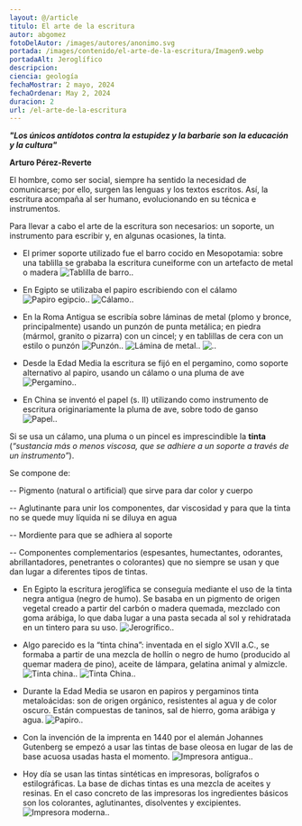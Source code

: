 ```yaml
---
layout: @/article
titulo: El arte de la escritura
autor: abgomez
fotoDelAutor: /images/autores/anonimo.svg
portada: /images/contenido/el-arte-de-la-escritura/Imagen9.webp
portadaAlt: Jeroglífico
descripcion: 
ciencia: geología
fechaMostrar: 2 mayo, 2024
fechaOrdenar: May 2, 2024
duracion: 2
url: /el-arte-de-la-escritura
---
```


***"Los únicos antídotos contra la estupidez y la barbarie son la educación y la cultura"***

**Arturo Pérez-Reverte**

El hombre, como ser social, siempre ha sentido la necesidad de comunicarse; por ello, surgen las lenguas y los textos escritos. Así, la escritura acompaña al ser humano, evolucionando en su técnica e instrumentos.

Para llevar a cabo el arte de la escritura son necesarios: un soporte, un instrumento para escribir y, en algunas ocasiones, la tinta.


- El primer soporte utilizado fue el barro cocido en Mesopotamia: sobre una tablilla se grababa la escritura cuneiforme con un artefacto de metal o madera
![Tablilla de barro..](/images/contenido/el-arte-de-la-escritura/Imagen1.webp)

- En Egipto se utilizaba el papiro escribiendo con el cálamo
![Papiro egipcio..](/images/contenido/el-arte-de-la-escritura/Imagen2.webp)
![Cálamo..](/images/contenido/el-arte-de-la-escritura/Imagen3.webp)

- En la Roma Antigua se escribía sobre láminas de metal (plomo y bronce, principalmente) usando un punzón de punta metálica; en piedra (mármol, granito o pizarra) con un cincel; y en tablillas de cera con un estilo o punzón
![Punzón..](/images/contenido/el-arte-de-la-escritura/Imagen4.webp)
![Lámina de metal..](/images/contenido/el-arte-de-la-escritura/Imagen5.webp)
![..](/images/contenido/el-arte-de-la-escritura/Imagen6.webp)

- Desde la Edad Media la escritura se fijó en el pergamino, como soporte alternativo al papiro, usando un cálamo o una pluma de ave
![Pergamino..](/images/contenido/el-arte-de-la-escritura/Imagen7.webp)

- En China se inventó el papel (s. II) utilizando como instrumento de escritura originariamente la pluma de ave, sobre todo de ganso
![Papel..](/images/contenido/el-arte-de-la-escritura/Imagen8.webp)

Si se usa un cálamo, una pluma o un pincel es imprescindible la **tinta** (*“sustancia más o menos viscosa, que se adhiere a un soporte a través de un instrumento”*). 

Se compone de: 

-- Pigmento (natural o artificial) que sirve para dar color y cuerpo

-- Aglutinante para unir los componentes, dar viscosidad y para que la tinta no se quede muy líquida ni se diluya en agua

-- Mordiente para que se adhiera al soporte

-- Componentes complementarios (espesantes, humectantes, odorantes, abrillantadores, penetrantes o colorantes) que no siempre se usan y que dan lugar a diferentes tipos de tintas.

- En Egipto la escritura jeroglífica se conseguía mediante el uso de la tinta negra antigua (negro de humo). Se basaba en un pigmento de origen vegetal creado a partir del carbón o madera quemada, mezclado con goma arábiga, lo que daba lugar a una pasta secada al sol y rehidratada en un tintero para su uso.
![Jerogrífico..](/images/contenido/el-arte-de-la-escritura/Imagen9.webp)

- Algo parecido es la “tinta china”: inventada en el siglo XVII a.C., se formaba a partir de una mezcla de hollín o negro de humo (producido al quemar madera de pino), aceite de lámpara, gelatina animal y almizcle.
![Tinta china..](/images/contenido/el-arte-de-la-escritura/Imagen10.webp)
![Tinta China..](/images/contenido/el-arte-de-la-escritura/Imagen11.webp)

- Durante la Edad Media se usaron en papiros y pergaminos tinta metaloácidas: son de origen orgánico, resistentes al agua y de color oscuro. Están compuestas de taninos, sal de hierro, goma arábiga y agua.
![Papiro..](/images/contenido/el-arte-de-la-escritura/Imagen12.webp)

- Con la invención de la imprenta en 1440 por el alemán Johannes Gutenberg se empezó a usar las tintas de base oleosa en lugar de las de base acuosa usadas hasta el momento. 
![Impresora antigua..](/images/contenido/el-arte-de-la-escritura/Imagen13.webp)

- Hoy día se usan las tintas sintéticas en impresoras, bolígrafos o estilográficas. La base de dichas tintas es una mezcla de aceites y resinas. En el caso concreto de las impresoras los ingredientes básicos son los colorantes, aglutinantes, disolventes y excipientes.
![Impresora moderna..](/images/contenido/el-arte-de-la-escritura/Imagen14.webp)
